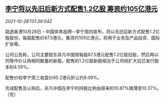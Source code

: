 <!--1635386463000-->
[李宁将以先旧后新方式配售1.2亿股 筹资约105亿港元](https://cn.reuters.com/article/lining-shares-1028-thur-idCNKBS2HI04M)
------

<div><i>2021-10-28T01:39:04Z</i></div><p>路透香港10月28日 - 中国体育品牌--李宁周四宣布，将以先旧后新方式配售1.2亿股股份，每股配售价87.5港元，集资约105亿港元，将用于业务及产品投资、国际扩张等。</p><p>公司公告称，公司主要股东非凡中国按每股87.5港元配售1.2亿股旧股，然后再以同等作价认购相同数量的新股。配售的1.2亿股新股相当于公司经扩大后已发行股本的4.59%。</p><p>配售价较李宁周三收盘价95.2港元折让约8.09%。</p><p>完成配售及认购后，非凡中国在李宁的持股比例由原来的10.87%摊薄至10.37%。（完）</p>
